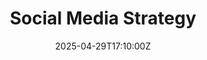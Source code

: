 ---
title: Social Media Strategy
linkTitle: Social Media Strategy
date: '2025-04-29T17:10:00Z'
weight: 1
description: Green Orbit Digital aims to enhance brand awareness and engagement through
  a structured social media strategy focused on sustainability in the space industry,
  leveraging content marketing, partnerships, and thought leadership to position itself
  as a leader in eco-conscious practices.
draft: false
ref: social-media-strategy
---